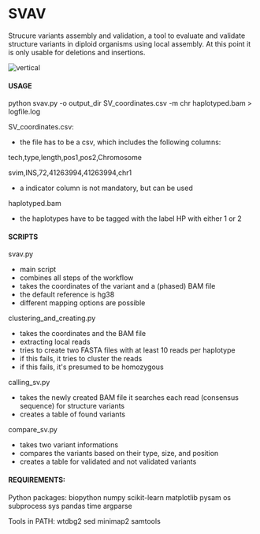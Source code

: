 # SVAV
Strucure variants assembly and validation, a tool to evaluate and validate structure variants in diploid organisms using local assembly.
At this point it is only usable for deletions and insertions.

![vertical](https://user-images.githubusercontent.com/97948065/149920073-85aa78b3-88bd-4602-aa30-b45489d9925c.png)

#### USAGE
python svav.py -o output_dir SV_coordinates.csv -m chr haplotyped.bam > logfile.log

SV_coordinates.csv:
- the file has to be a csv, which includes the following columns:

tech,type,length,pos1,pos2,Chromosome

svim,INS,72,41263994,41263994,chr1
- a indicator column is not mandatory, but can be used

haplotyped.bam
- the haplotypes have to be tagged with the label HP with either 1 or 2

#### SCRIPTS
svav.py
- main script
- combines all steps of the workflow
- takes the coordinates of the variant and a (phased) BAM file
- the default reference is hg38
- different mapping options are possible


clustering_and_creating.py
- takes the coordinates and the BAM file
- extracting local reads
- tries to create two FASTA files with at least 10 reads per haplotype
- if this fails, it tries to cluster the reads
- if this fails, it's presumed to be homozygous


calling_sv.py 
- takes the newly created BAM file it searches each read (consensus sequence) for structure variants
- creates a table of found variants

compare_sv.py
- takes two variant informations
- compares the variants based on their type, size, and position
- creates a table for validated and not validated variants


#### REQUIREMENTS:
Python packages:
biopython
numpy
scikit-learn
matplotlib
pysam
os
subprocess
sys
pandas
time
argparse

Tools in PATH:
wtdbg2
sed
minimap2
samtools
